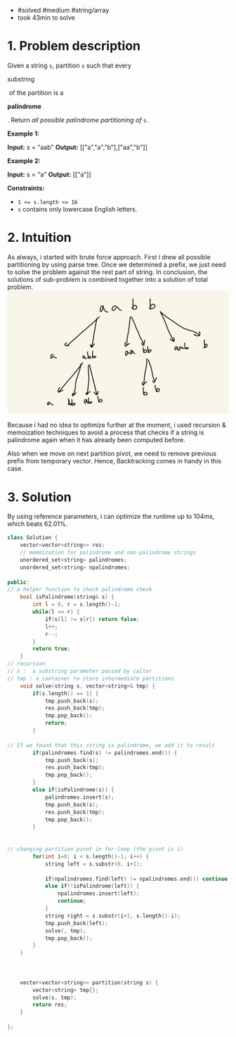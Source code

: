 
- #solved #medium #string/array 
- took 43min to solve

# 1. Problem description
Given a string `s`, partition `s` such that every 

substring

 of the partition is a 

**palindrome**

. Return _all possible palindrome partitioning of_ `s`.

**Example 1:**

**Input:** s = "aab"
**Output:** [["a","a","b"],["aa","b"]]

**Example 2:**

**Input:** s = "a"
**Output:** [["a"]]

**Constraints:**

- `1 <= s.length <= 16`
- `s` contains only lowercase English letters.

# 2. Intuition

As always, i started with brute force approach.
First i drew all possible partitioning by using parse tree.
Once we determined a prefix, we just need to solve the problem against the rest part of string.
In conclusion, the solutions of sub-problem is combined together into a solution of total problem.
![](../../../images/Pasted%20image%2020240117141722.png)

Because i had no idea to optimize further at the moment, i used recursion & memoization techniques to avoid a process that checks if a string is palindrome again when it has already been computed before.

Also when we move on next partition pivot, we need to remove previous prefix from temporary vector.
Hence, Backtracking comes in handy in this case.

# 3. Solution
By using reference parameters, i can optimize the runtime up to 104ms, which beats 62.01%.

```cpp
class Solution {
    vector<vector<string>> res;
    // memoization for palindrome and non-palindrome strings
    unordered_set<string> palindromes;
    unordered_set<string> npalindromes;

public:
// a helper function to check palindrome check
    bool isPalindrome(string& s) {
        int l = 0, r = s.length()-1;
        while(l <= r) {
            if(s[l] != s[r]) return false;
            l++;
            r--;
        }
        return true;
    }
// recursion 
// s :  a substring parameter passed by caller
// tmp : a container to store intermediate partitions
    void solve(string s, vector<string>& tmp) {
        if(s.length() == 1) {
            tmp.push_back(s);
            res.push_back(tmp);
            tmp.pop_back();
            return;
        }

// If we found that this string is palindrome, we add it to result
        if(palindromes.find(s) != palindromes.end()) {
            tmp.push_back(s);
            res.push_back(tmp);
            tmp.pop_back();
        }
        else if(isPalindrome(s)) {
            palindromes.insert(s);
            tmp.push_back(s);
            res.push_back(tmp);
            tmp.pop_back();
        }

  
// changing partition pivot in for-loop (the pivot is i)
        for(int i=0; i < s.length()-1; i++) {
            string left = s.substr(0, i+1);
            
            if(npalindromes.find(left) != npalindromes.end()) continue;
            else if(!isPalindrome(left)) {
                npalindromes.insert(left);
                continue;
            }
            string right = s.substr(i+1, s.length()-i);
            tmp.push_back(left);
            solve(, tmp);
            tmp.pop_back();
        }
    }

  

    vector<vector<string>> partition(string s) {
	    vector<string> tmp{};
        solve(s, tmp);
        return res;
    }

};
```